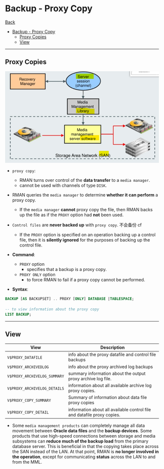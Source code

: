 # Backup - Proxy Copy

[Back](../../index.md)

- [Backup - Proxy Copy](#backup---proxy-copy)
  - [Proxy Copies](#proxy-copies)
  - [View](#view)

---

## Proxy Copies

![diagram_proxy_copy](./pic/diagram_proxy_copy.png)

- `proxy copy`:

  - RMAN turns over control of the **data transfer** to a `media manager`.
  - cannot be used with channels of type `DISK`.

- RMAN queries the `media manager` to determine **whether it can perform** a proxy copy.

  - If the `media manager` **cannot** proxy copy the file, then RMAN backs up the file as if the `PROXY` option had **not** been used.

- `Control files` are **never backed up** with `proxy copy`. 不会备份 cf

  - If the `PROXY` option is specified on an operation backing up a control file, then it is **silently ignored** for the purposes of backing up the control file.

- **Command**:

  - `PROXY` option
    - specifies that a backup is a proxy copy.
  - `PROXY ONLY` option
    - to force RMAN to fail if a proxy copy cannot be performed.

- **Syntax**:

```sql
BACKUP [AS BACKUPSET] .. PROXY [ONLY] DATABASE |TABLESPACE;

-- to view information about the proxy copy
LIST BACKUP;
```

---

## View

| View                         | Description                                                             |
| ---------------------------- | ----------------------------------------------------------------------- |
| `V$PROXY_DATAFILE`           | info about the proxy datafile and control file backups                  |
| `V$PROXY_ARCHIVEDLOG`        | info about the proxy archived log backups                               |
| `V$PROXY_ARCHIVELOG_SUMMARY` | summary information about the output proxy archive log file.            |
| `V$PROXY_ARCHIVELOG_DETAILS` | information about all available archive log proxy copies.               |
| `V$PROXY_COPY_SUMMARY`       | Summary of information about data file proxy copies                     |
| `V$PROXY_COPY_DETAIL`        | information about all available control file and datafile proxy copies. |

- Some `media management products` can completely manage all data movement between **Oracle data files** and the **backup devices**. Some products that use high-speed connections between storage
  and media subsystems can **reduce much of the backup load** from the primary database server. This
  is beneficial in that the copying takes place across the SAN instead of the LAN. At that point, RMAN
  is **no longer involved in the operation**, except for communicating **status** across the LAN to and from the MML.

